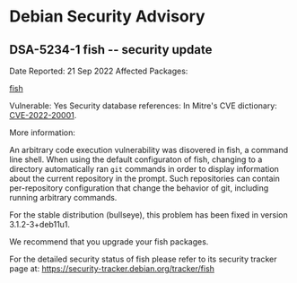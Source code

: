 
Debian Security Advisory
========================


DSA-5234-1 fish -- security update
----------------------------------



Date Reported:
21 Sep 2022
Affected Packages:

[fish](https://packages.debian.org/src:fish)

Vulnerable:
Yes
Security database references:
In Mitre's CVE dictionary: [CVE-2022-20001](https://security-tracker.debian.org/tracker/CVE-2022-20001).  

More information:

An arbitrary code execution vulnerability was disovered in fish, a
command line shell. When using the default configuraton of fish,
changing to a directory automatically ran `git` commands in order to
display information about the current repository in the prompt. Such
repositories can contain per-repository configuration that change the
behavior of git, including running arbitrary commands.


For the stable distribution (bullseye), this problem has been fixed in
version 3.1.2-3+deb11u1.


We recommend that you upgrade your fish packages.


For the detailed security status of fish please refer to its security
tracker page at:
<https://security-tracker.debian.org/tracker/fish>






